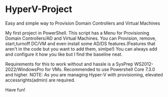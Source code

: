 # HyperV-Project
Easy and simple way to Provision Domain Controllers and Virtual Machines

My first project in PowerShell.
This script has a Menu for Provisioning Domain Controllers/AD and Virtual Machines.
You can Provision, remove, start,turnoff DC/VM and even install some AD/DS features.(Features that aren't in the code but you want to add them, simlpe!)
You can always add and configure it how you like but I find the baseline neat.

Requirements for this to work without and hassle is a SysPrep WS2012-2022/WindowsPro for VMs.
Recommended to use Powershell Core 7.3.0 and higher.
NOTE: As you are managing Hyper-V with provisioning, elevated accessrights(admin) are required.

Have fun!
